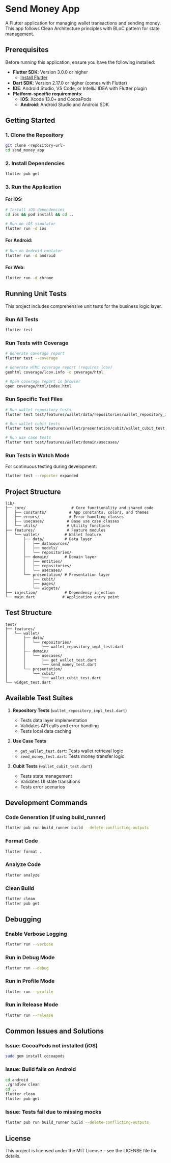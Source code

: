 # Send Money App

A Flutter application for managing wallet transactions and sending money. This app follows Clean Architecture principles with BLoC pattern for state management.

## Prerequisites

Before running this application, ensure you have the following installed:

- **Flutter SDK**: Version 3.0.0 or higher
  - [Install Flutter](https://flutter.dev/docs/get-started/install)
- **Dart SDK**: Version 2.17.0 or higher (comes with Flutter)
- **IDE**: Android Studio, VS Code, or IntelliJ IDEA with Flutter plugin
- **Platform-specific requirements**:
  - **iOS**: Xcode 13.0+ and CocoaPods
  - **Android**: Android Studio and Android SDK

## Getting Started

### 1. Clone the Repository

```bash
git clone <repository-url>
cd send_money_app
```

### 2. Install Dependencies

```bash
flutter pub get
```

### 3. Run the Application

#### For iOS:
```bash
# Install iOS dependencies
cd ios && pod install && cd ..

# Run on iOS simulator
flutter run -d ios
```

#### For Android:
```bash
# Run on Android emulator
flutter run -d android
```

#### For Web:
```bash
flutter run -d chrome
```

## Running Unit Tests

This project includes comprehensive unit tests for the business logic layer.

### Run All Tests

```bash
flutter test
```

### Run Tests with Coverage

```bash
# Generate coverage report
flutter test --coverage

# Generate HTML coverage report (requires lcov)
genhtml coverage/lcov.info -o coverage/html

# Open coverage report in browser
open coverage/html/index.html
```

### Run Specific Test Files

```bash
# Run wallet repository tests
flutter test test/features/wallet/data/repositories/wallet_repository_impl_test.dart

# Run wallet cubit tests
flutter test test/features/wallet/presentation/cubit/wallet_cubit_test.dart

# Run use case tests
flutter test test/features/wallet/domain/usecases/
```

### Run Tests in Watch Mode

For continuous testing during development:

```bash
flutter test --reporter expanded
```

## Project Structure

```
lib/
├── core/                    # Core functionality and shared code
│   ├── constants/          # App constants, colors, and themes
│   ├── errors/             # Error handling classes
│   ├── usecases/          # Base use case classes
│   └── utils/             # Utility functions
├── features/              # Feature modules
│   └── wallet/           # Wallet feature
│       ├── data/         # Data layer
│       │   ├── datasources/
│       │   ├── models/
│       │   └── repositories/
│       ├── domain/       # Domain layer
│       │   ├── entities/
│       │   ├── repositories/
│       │   └── usecases/
│       └── presentation/ # Presentation layer
│           ├── cubit/
│           ├── pages/
│           └── widgets/
├── injection/            # Dependency injection
└── main.dart            # Application entry point
```

## Test Structure

```
test/
├── features/
│   └── wallet/
│       ├── data/
│       │   └── repositories/
│       │       └── wallet_repository_impl_test.dart
│       ├── domain/
│       │   └── usecases/
│       │       ├── get_wallet_test.dart
│       │       └── send_money_test.dart
│       └── presentation/
│           └── cubit/
│               └── wallet_cubit_test.dart
└── widget_test.dart
```

## Available Test Suites

1. **Repository Tests** (`wallet_repository_impl_test.dart`)
   - Tests data layer implementation
   - Validates API calls and error handling
   - Tests local data caching

2. **Use Case Tests**
   - `get_wallet_test.dart`: Tests wallet retrieval logic
   - `send_money_test.dart`: Tests money transfer logic

3. **Cubit Tests** (`wallet_cubit_test.dart`)
   - Tests state management
   - Validates UI state transitions
   - Tests error scenarios

## Development Commands

### Code Generation (if using build_runner)
```bash
flutter pub run build_runner build --delete-conflicting-outputs
```

### Format Code
```bash
flutter format .
```

### Analyze Code
```bash
flutter analyze
```

### Clean Build
```bash
flutter clean
flutter pub get
```

## Debugging

### Enable Verbose Logging
```bash
flutter run --verbose
```

### Run in Debug Mode
```bash
flutter run --debug
```

### Run in Profile Mode
```bash
flutter run --profile
```

### Run in Release Mode
```bash
flutter run --release
```

## Common Issues and Solutions

### Issue: CocoaPods not installed (iOS)
```bash
sudo gem install cocoapods
```

### Issue: Build fails on Android
```bash
cd android
./gradlew clean
cd ..
flutter clean
flutter pub get
```

### Issue: Tests fail due to missing mocks
```bash
flutter pub run build_runner build --delete-conflicting-outputs
```

## License

This project is licensed under the MIT License - see the LICENSE file for details.
